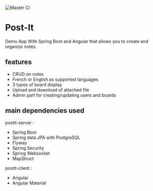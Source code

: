![Master CI](https://github.com/uicodefr/demo-postit/workflows/Master%20CI/badge.svg)

# Post-It

Demo App With Spring Boot and Angular that allows you to create and organize notes.



## features

- CRUD on notes
- French or English as supported languages
- 3 types of board display
- Upload and download of attached file
- Admin part for creating/updating users and boards



## main dependencies used

postit-server :

- Spring Boot
- Spring data JPA with PostgreSQL
- Flyway
- Spring Security
- Spring Websocket
- MapStruct



postit-client :

- Angular
- Angular Material